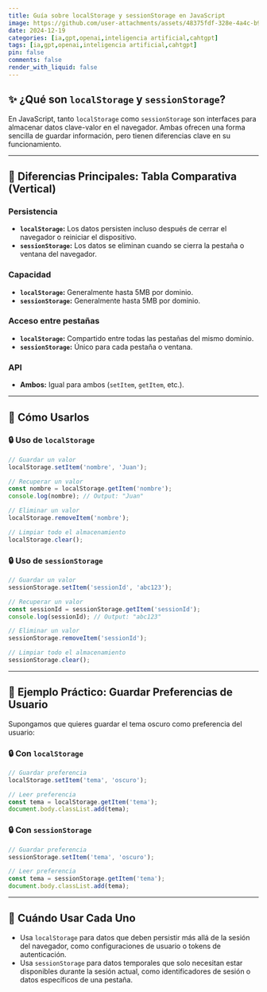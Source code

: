 ```yaml
---
title: Guía sobre localStorage y sessionStorage en JavaScript
image: https://github.com/user-attachments/assets/48375fdf-328e-4a4c-b9c4-edbc96ac0007
date: 2024-12-19
categories: [ia,gpt,openai,inteligencia artificial,cahtgpt]
tags: [ia,gpt,openai,inteligencia artificial,cahtgpt]
pin: false
comments: false
render_with_liquid: false
---
```


## ✨ ¿Qué son `localStorage` y `sessionStorage`?

En JavaScript, tanto `localStorage` como `sessionStorage` son interfaces para almacenar datos clave-valor en el navegador. Ambas ofrecen una forma sencilla de guardar información, pero tienen diferencias clave en su funcionamiento.

---

## 🔎 Diferencias Principales: Tabla Comparativa (Vertical)

### Persistencia
- **`localStorage`:** Los datos persisten incluso después de cerrar el navegador o reiniciar el dispositivo.
- **`sessionStorage`:** Los datos se eliminan cuando se cierra la pestaña o ventana del navegador.

### Capacidad
- **`localStorage`:** Generalmente hasta 5MB por dominio.
- **`sessionStorage`:** Generalmente hasta 5MB por dominio.

### Acceso entre pestañas
- **`localStorage`:** Compartido entre todas las pestañas del mismo dominio.
- **`sessionStorage`:** Único para cada pestaña o ventana.

### API
- **Ambos:** Igual para ambos (`setItem`, `getItem`, etc.).

---

## 🔄 Cómo Usarlos

### 🔒 Uso de `localStorage`

```javascript
// Guardar un valor
localStorage.setItem('nombre', 'Juan');

// Recuperar un valor
const nombre = localStorage.getItem('nombre');
console.log(nombre); // Output: "Juan"

// Eliminar un valor
localStorage.removeItem('nombre');

// Limpiar todo el almacenamiento
localStorage.clear();
```

### 🔒 Uso de `sessionStorage`

```javascript
// Guardar un valor
sessionStorage.setItem('sessionId', 'abc123');

// Recuperar un valor
const sessionId = sessionStorage.getItem('sessionId');
console.log(sessionId); // Output: "abc123"

// Eliminar un valor
sessionStorage.removeItem('sessionId');

// Limpiar todo el almacenamiento
sessionStorage.clear();
```

---

## 🔨 Ejemplo Práctico: Guardar Preferencias de Usuario

Supongamos que quieres guardar el tema oscuro como preferencia del usuario:

### 🔒 Con `localStorage`

```javascript
// Guardar preferencia
localStorage.setItem('tema', 'oscuro');

// Leer preferencia
const tema = localStorage.getItem('tema');
document.body.classList.add(tema);
```

### 🔒 Con `sessionStorage`

```javascript
// Guardar preferencia
sessionStorage.setItem('tema', 'oscuro');

// Leer preferencia
const tema = sessionStorage.getItem('tema');
document.body.classList.add(tema);
```

---

## 🔧 Cuándo Usar Cada Uno

- Usa `localStorage` para datos que deben persistir más allá de la sesión del navegador, como configuraciones de usuario o tokens de autenticación.
- Usa `sessionStorage` para datos temporales que solo necesitan estar disponibles durante la sesión actual, como identificadores de sesión o datos específicos de una pestaña.

<script type="application/ld+json">
{
  "@context": "https://schema.org",
  "@type": "FAQPage",
  "mainEntity": [
    {
      "@type": "Question",
      "name": "¿Qué es localStorage en JavaScript?",
      "acceptedAnswer": {
        "@type": "Answer",
        "text": "localStorage es una forma de almacenamiento web que guarda datos de forma persistente en el navegador, incluso después de cerrar la pestaña o el navegador."
      }
    },
    {
      "@type": "Question",
      "name": "¿Qué es sessionStorage en JavaScript?",
      "acceptedAnswer": {
        "@type": "Answer",
        "text": "sessionStorage es similar a localStorage, pero sus datos se eliminan automáticamente cuando se cierra la pestaña o ventana del navegador."
      }
    },
    {
      "@type": "Question",
      "name": "¿Cuál es la diferencia entre localStorage y sessionStorage?",
      "acceptedAnswer": {
        "@type": "Answer",
        "text": "La diferencia principal es la duración de los datos: localStorage mantiene los datos de manera indefinida (hasta que se borren manualmente), mientras que sessionStorage los elimina al cerrar la pestaña o ventana."
      }
    }
  ]
}
</script>
